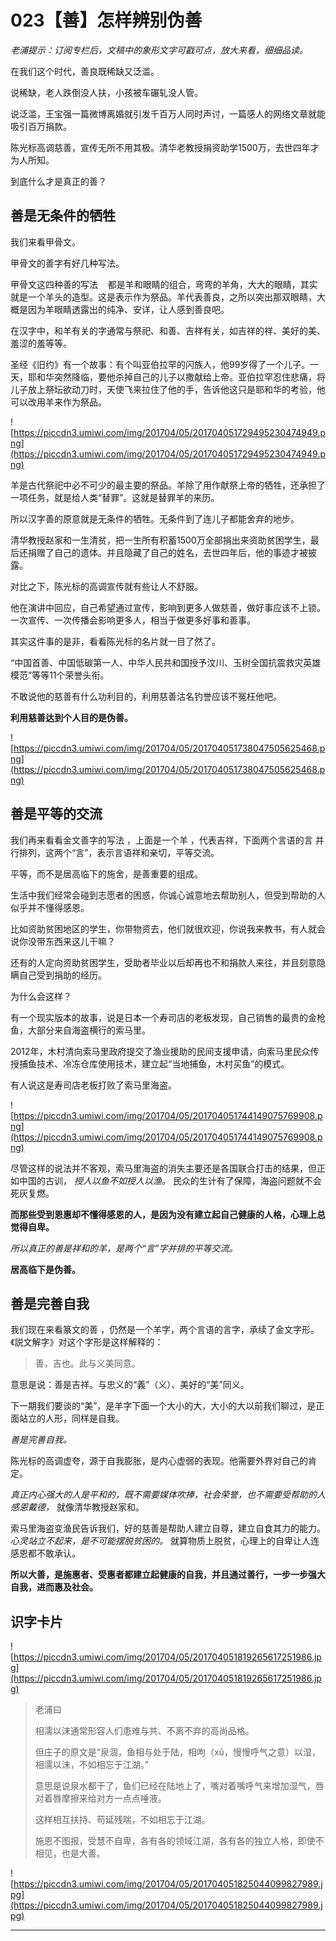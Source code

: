 # 023【善】怎样辨别伪善

 *老浦提示：订阅专栏后，文稿中的象形文字可戳可点，放大来看，细细品读。*

在我们这个时代，善良既稀缺又泛滥。

说稀缺，老人跌倒没人扶，小孩被车碾轧没人管。

说泛滥，王宝强一篇微博离婚就引发千百万人同时声讨，一篇感人的网络文章就能吸引百万捐款。

陈光标高调慈善，宣传无所不用其极。清华老教授捐资助学1500万，去世四年才为人所知。

到底什么才是真正的善？

## 善是无条件的牺牲

我们来看甲骨文。

甲骨文的善字有好几种写法。

甲骨文这四种善的写法    都是羊和眼睛的组合，弯弯的羊角，大大的眼睛，其实就是一个羊头的造型。这是表示作为祭品。羊代表善良，之所以突出那双眼睛，大概是因为羊眼睛透露出的纯净、安详，让人感到善良吧。

在汉字中，和羊有关的字通常与祭祀、和善、吉祥有关，如吉祥的祥、美好的美、羞涩的羞等等。

圣经《旧约》有一个故事：有个叫亚伯拉罕的闪族人，他99岁得了一个儿子。一天，耶和华突然降临，要他杀掉自己的儿子以撒献给上帝。亚伯拉罕忍住悲痛，将儿子放上祭坛欲动刀时，天使飞来拉住了他的手，告诉他这只是耶和华的考验，他可以改用羊来作为祭品。

![https://piccdn3.umiwi.com/img/201704/05/201704051729495230474949.png](https://piccdn3.umiwi.com/img/201704/05/201704051729495230474949.png)

羊是古代祭祀中必不可少的最主要的祭品。羊除了用作献祭上帝的牺牲，还承担了一项任务，就是给人类“替罪”。这就是替罪羊的来历。

所以汉字善的原意就是无条件的牺牲。无条件到了连儿子都能舍弃的地步。

清华教授赵家和一生清贫，把一生所有积蓄1500万全部捐出来资助贫困学生，最后还捐赠了自己的遗体。并且隐藏了自己的姓名，去世四年后，他的事迹才被披露。

对比之下，陈光标的高调宣传就有些让人不舒服。

他在演讲中回应，自己希望通过宣传，影响到更多人做慈善，做好事应该不上锁。一次宣传、一次传播会影响更多人，相当于做更多好事和善事。

其实这件事的是非，看看陈光标的名片就一目了然了。

“中国首善、中国低碳第一人、中华人民共和国授予汶川、玉树全国抗震救灾英雄模范”等等11个荣誉头衔。

不敢说他的慈善有什么功利目的，利用慈善沽名钓誉应该不冤枉他吧。

 **利用慈善达到个人目的是伪善。**

![https://piccdn3.umiwi.com/img/201704/05/201704051738047505625468.png](https://piccdn3.umiwi.com/img/201704/05/201704051738047505625468.png)

## 善是平等的交流

我们再来看看金文善字的写法 ，上面是一个羊 ，代表吉祥，下面两个言语的言 并行排列，这两个“言”，表示言语祥和亲切，平等交流。

平等，而不是居高临下的施舍，是善重要的组成。

生活中我们经常会碰到志愿者的困惑，你诚心诚意地去帮助别人，但受到帮助的人似乎并不懂得感恩。

比如资助贫困地区的学生，你带物资去，他们就很欢迎，你说我来教书，有人就会说你没带东西来这儿干嘛？

还有的人定向资助贫困学生，受助者毕业以后却再也不和捐款人来往，并且刻意隐瞒自己受到捐助的经历。

为什么会这样？

有一个现实版本的故事，说是日本一个寿司店的老板发现，自己销售的最贵的金枪鱼，大部分来自海盗横行的索马里。

2012年，木村清向索马里政府提交了渔业援助的民间支援申请，向索马里民众传授捕鱼技术、冷冻仓库使用技术，建立起“当地捕鱼，木村买鱼”的模式。

有人说这是寿司店老板打败了索马里海盗。

![https://piccdn3.umiwi.com/img/201704/05/201704051744149075769908.png](https://piccdn3.umiwi.com/img/201704/05/201704051744149075769908.png)

尽管这样的说法并不客观，索马里海盗的消失主要还是各国联合打击的结果，但正如中国的古训， *授人以鱼不如授人以渔。* 民众的生计有了保障，海盗问题就不会死灰复燃。

 **而那些受到恩惠却不懂得感恩的人，是因为没有建立起自己健康的人格，心理上总觉得自卑。**

 *所以真正的善是祥和的羊，是两个“言”字并排的平等交流。*

 **居高临下是伪善。**

## 善是完善自我

我们现在来看篆文的善 ，仍然是一个羊字，两个言语的言字，承续了金文字形。《説文解字》对这个字形是这样解释的：

> 善，吉也。此与义美同意。

意思是说：善是吉祥。与忠义的“義”（义）、美好的“美”同义。

下一期我们要谈的“美”，是羊字下面一个大小的大，大小的大以前我们聊过，是正面站立的人形，同样是自我。

 *善是完善自我。*

陈光标的高调虚夸，源于自我膨胀，是内心虚弱的表现。他需要外界对自己的肯定。

 *真正内心强大的人是平和的，既不需要媒体吹捧，社会荣誉，也不需要受帮助的人感恩戴德，* 就像清华教授赵家和。

索马里海盗变渔民告诉我们，好的慈善是帮助人建立自尊，建立自食其力的能力。 *心灵站立不起来，是不可能摆脱贫困的。* 就算物质上脱贫，心理上的自卑让人连感恩都不敢承认。

 **所以大善，是施惠者、受惠者都建立起健康的自我，并且通过善行，一步一步强大自我，进而惠及社会。**

## 识字卡片

![https://piccdn3.umiwi.com/img/201704/05/201704051819265617251986.jpg](https://piccdn3.umiwi.com/img/201704/05/201704051819265617251986.jpg)

> 老浦曰
> 
> 相濡以沫通常形容人们患难与共、不离不弃的高尚品格。
> 
>    
> 
>  但庄子的原文是“泉涸，鱼相与处于陆，相呴（xǔ，慢慢呼气之意）以湿，相濡以沫，不如相忘于江湖。”
> 
> 
> 
> 意思是说泉水都干了，鱼们已经在陆地上了，嘴对着嘴呼气来增加湿气，唇对着唇摩擦来给对方一点点唾液。
> 
> 
> 
> 这样相互扶持、苟延残喘，不如相忘于江湖。
> 
> 
> 
> 施恩不图报，受慧不自卑，各有各的领域江湖，各有各的独立人格，即使不相见，也是大善。

![https://piccdn3.umiwi.com/img/201704/05/201704051825044099827989.jpg](https://piccdn3.umiwi.com/img/201704/05/201704051825044099827989.jpg)

---

